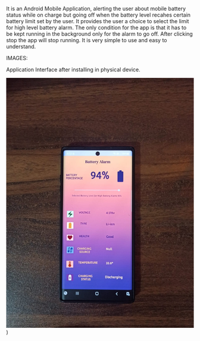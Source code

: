 It is an Android Mobile Application, alerting the user about mobile battery status while on charge but going off when the battery level recahes certain battery limit set by the user. 
It provides the user a choice to select the limit for high level battery alarm. 
The only condition for the app is that it has to be kept running in the background only for the alarm to go off. 
After clicking stop the app will stop running. It is very simple to use and easy to understand.

IMAGES:

Application Interface after installing in physical device.

![physical_device.jpeg](app%2Fsrc%2Fmain%2Fres%2Fdrawable%2Fphysical_device.jpeg))